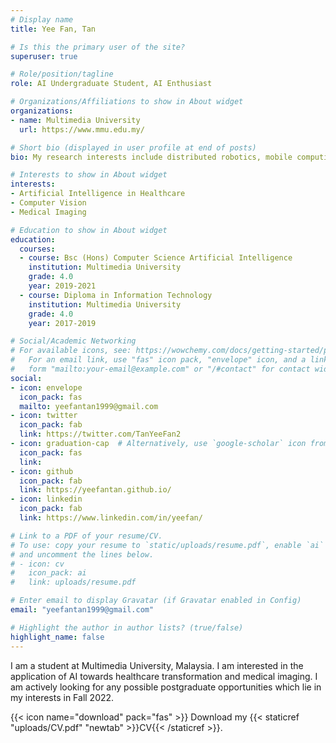 ```yaml
---
# Display name
title: Yee Fan, Tan

# Is this the primary user of the site?
superuser: true

# Role/position/tagline
role: AI Undergraduate Student, AI Enthusiast

# Organizations/Affiliations to show in About widget
organizations:
- name: Multimedia University
  url: https://www.mmu.edu.my/

# Short bio (displayed in user profile at end of posts)
bio: My research interests include distributed robotics, mobile computing and programmable matter.

# Interests to show in About widget
interests:
- Artificial Intelligence in Healthcare
- Computer Vision
- Medical Imaging

# Education to show in About widget
education:
  courses:
  - course: Bsc (Hons) Computer Science Artificial Intelligence
    institution: Multimedia University
    grade: 4.0
    year: 2019-2021
  - course: Diploma in Information Technology
    institution: Multimedia University
    grade: 4.0
    year: 2017-2019

# Social/Academic Networking
# For available icons, see: https://wowchemy.com/docs/getting-started/page-builder/#icons
#   For an email link, use "fas" icon pack, "envelope" icon, and a link in the
#   form "mailto:your-email@example.com" or "/#contact" for contact widget.
social:
- icon: envelope
  icon_pack: fas
  mailto: yeefantan1999@gmail.com
- icon: twitter
  icon_pack: fab
  link: https://twitter.com/TanYeeFan2
- icon: graduation-cap  # Alternatively, use `google-scholar` icon from `ai` icon pack
  icon_pack: fas
  link: 
- icon: github
  icon_pack: fab
  link: https://yeefantan.github.io/
- icon: linkedin
  icon_pack: fab
  link: https://www.linkedin.com/in/yeefan/

# Link to a PDF of your resume/CV.
# To use: copy your resume to `static/uploads/resume.pdf`, enable `ai` icons in `params.toml`, 
# and uncomment the lines below.
# - icon: cv
#   icon_pack: ai
#   link: uploads/resume.pdf

# Enter email to display Gravatar (if Gravatar enabled in Config)
email: "yeefantan1999@gmail.com"

# Highlight the author in author lists? (true/false)
highlight_name: false
---
```


I am a student at Multimedia University, Malaysia. I am interested in the application of AI towards healthcare transformation and medical imaging. I am actively looking for any possible postgraduate opportunities which lie in my interests in Fall 2022.


{{< icon name="download" pack="fas" >}} Download my {{< staticref "uploads/CV.pdf" "newtab" >}}CV{{< /staticref >}}.
